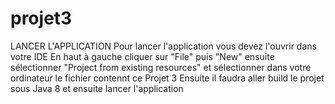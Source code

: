 # projet3

LANCER L'APPLICATION
 Pour lancer l'application vous devez l'ouvrir dans votre IDE 
 En haut à gauche cliquer sur "File" puis "New" ensuite sélectionner "Project from existing resources" et sélectionner dans votre ordinateur le fichier contennt ce Projet 3
 Ensuite il faudra aller build le projet sous Java 8 et ensuite lancer l'application 
